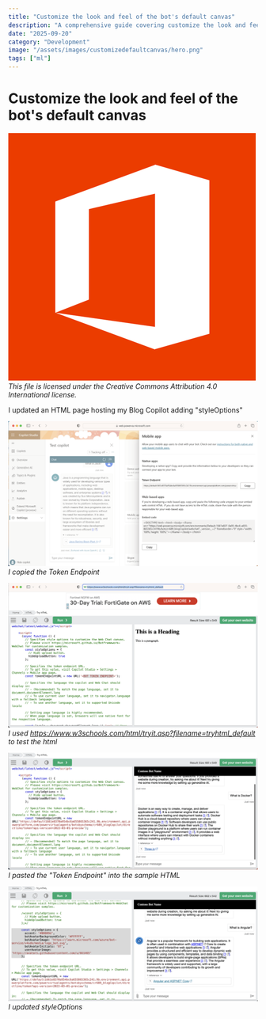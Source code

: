 ```yaml
---
title: "Customize the look and feel of the bot's default canvas"
description: "A comprehensive guide covering customize the look and feel of the bot's default canvas"
date: "2025-09-20"
category: "Development"
image: "/assets/images/customizedefaultcanvas/hero.png"
tags: ["ml"]
---
```


# Customize the look and feel of the bot's default canvas

![](/assets/images/customizedefaultcanvas/office-365-icon-500x500.png)
*This file is licensed under the Creative Commons Attribution 4.0 International license.*


I updated an HTML page hosting my Blog Copilot adding "styleOptions"

![](/assets/images/customizedefaultcanvas/screenshot-2024-03-11-at-6.16.10-pm-1536x893.png)
*I copied the Token Endpoint*

![](/assets/images/customizedefaultcanvas/screenshot-2024-03-11-at-7.03.22-pm-1536x890.png)
*I used https://www.w3schools.com/html/tryit.asp?filename=tryhtml_default to test the html*

![](/assets/images/customizedefaultcanvas/screenshot-2024-03-11-at-7.04.53-pm-1536x721.png)
*I pasted the "Token Endpoint" into the sample HTML*

![](/assets/images/customizedefaultcanvas/screenshot-2024-03-11-at-7.39.06-pm-1536x709.png)
*I updated styleOptions*

